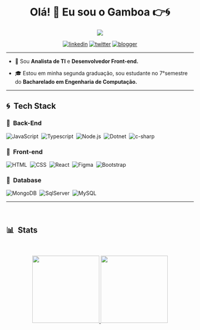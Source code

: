 
<h1 align="center">Olá! 🖖 <a height="30"/> Eu sou o Gamboa 👉🌀</h1>

<div align="center">
  
<img src="https://c.tenor.com/TUIPgSc7J7YAAAAC/yusuke-urameshi-yu-yu-hakusho.gif" />

[![linkedin](https://img.shields.io/badge/linkedin-0A66C2?style=for-the-badge&logo=linkedin&logoColor=white)](https://www.linkedin.com/in/rsgamboa)
[![twitter](https://img.shields.io/badge/twitter-1DA1F2?style=for-the-badge&logo=twitter&logoColor=white)](https://twitter.com/gam6oa)
[![blogger](https://img.shields.io/badge/Blogger-0A66f2?style=for-the-badge&logo=blogger&logoColor=white
)](https://gamboalink.blogspot.com)

</div>

***
- 📌 Sou **Analista de TI** e **Desenvolvedor Front-end.**

- 🎓 Estou em minha segunda graduação, sou estudante no 7°semestre do **Bacharelado em Engenharia de Computação.**

***
## 🌀 &nbsp;Tech Stack
### 🔹 &nbsp;Back-End
![JavaScript](https://img.shields.io/badge/-JavaScript-05122A?style=flat&logo=javascript)&nbsp;
![Typescript](https://img.shields.io/badge/-TypeScript-05122A?style=flat&logo=typescript)&nbsp;
![Node.js](https://img.shields.io/badge/-Node.js-05122A?style=flat&logo=node.js)&nbsp;
![Dotnet](https://img.shields.io/badge/-.NET-05122A?style=flat&logo=dotnet)&nbsp;
![c-sharp](https://img.shields.io/badge/-C%23-05122A?style=flat&logo=c-sharp)&nbsp;
### 🔹 &nbsp;Front-end
![HTML](https://img.shields.io/badge/-HTML-05122A?style=flat&logo=HTML5)&nbsp;
![CSS](https://img.shields.io/badge/-CSS-05122A?style=flat&logo=CSS3&logoColor=1572B6)&nbsp;
![React](https://img.shields.io/badge/-React-05122A?style=flat&logo=react)&nbsp;
![Figma](https://img.shields.io/badge/-Figma-05122A?style=flat&logo=figma)&nbsp;
![Bootstrap](https://img.shields.io/badge/-Bootstrap-05122A?style=flat&logo=bootstrap)&nbsp;

### 🔹 &nbsp;Database 
![MongoDB](https://img.shields.io/badge/-MongoDB-05122A?style=flat&logo=mongodb)&nbsp;
![SqlServer](https://img.shields.io/badge/-Microsoft%20SQL%20Server-05122A?style=flat&logo=microsoft%20sql%20server&logoColor=1572B6)&nbsp;
![MySQL](https://img.shields.io/badge/-MySQL-05122A?style=flat&logo=mysql)&nbsp;
***
&nbsp;
## 📊 &nbsp;Stats
&nbsp;

<div align="center">
  <a href="https://github.com/rsgamboa">
  <img height="180em" src="https://github-readme-stats.vercel.app/api?username=rsgamboa&show_icons=true&theme=dracula&include_all_commits=true&count_private=true"/>
  <img height="180em" src="https://github-readme-stats.vercel.app/api/top-langs/?username=rsgamboa&layout=compact&langs_count=7&theme=dracula"/>
</div>
